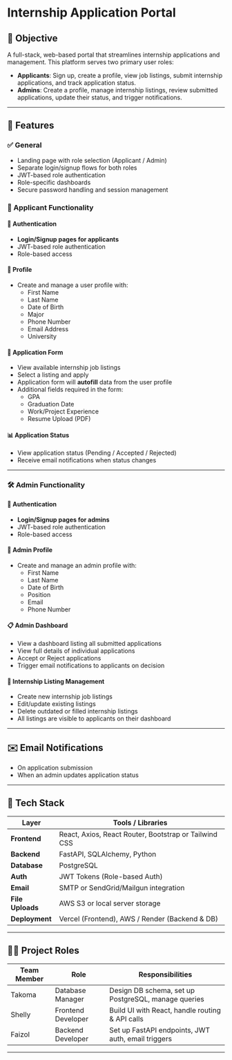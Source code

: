 # Internship Application Portal

## 📌 Objective

A full-stack, web-based portal that streamlines internship applications and management. This platform serves two primary user roles:

- **Applicants**: Sign up, create a profile, view job listings, submit internship applications, and track application status.
- **Admins**: Create a profile, manage internship listings, review submitted applications, update their status, and trigger notifications.

---

## 🚀 Features

### ✅ General
- Landing page with role selection (Applicant / Admin)
- Separate login/signup flows for both roles
- JWT-based role authentication
- Role-specific dashboards
- Secure password handling and session management

### 👤 Applicant Functionality

#### 🔐 Authentication
- **Login/Signup pages for applicants**
- JWT-based role authentication
- Role-based access

#### 👤 Profile
- Create and manage a user profile with:
  - First Name
  - Last Name
  - Date of Birth
  - Major
  - Phone Number
  - Email Address
  - University

#### 📄 Application Form
- View available internship job listings
- Select a listing and apply
- Application form will **autofill** data from the user profile
- Additional fields required in the form:
  - GPA
  - Graduation Date
  - Work/Project Experience
  - Resume Upload (PDF)

#### 📊 Application Status
- View application status (Pending / Accepted / Rejected)
- Receive email notifications when status changes

---

### 🛠️ Admin Functionality

#### 🔐 Authentication
- **Login/Signup pages for admins**
- JWT-based role authentication
- Role-based access

#### 👤 Admin Profile
- Create and manage an admin profile with:
  - First Name
  - Last Name
  - Date of Birth
  - Position
  - Email
  - Phone Number

#### 📋 Admin Dashboard
- View a dashboard listing all submitted applications
- View full details of individual applications
- Accept or Reject applications
- Trigger email notifications to applicants on decision

#### 📢 Internship Listing Management
- Create new internship job listings
- Edit/update existing listings
- Delete outdated or filled internship listings
- All listings are visible to applicants on their dashboard

---

## ✉️ Email Notifications

- On application submission
- When an admin updates application status

---

## 🧰 Tech Stack

| Layer        | Tools / Libraries                      |
|--------------|-----------------------------------------|
| **Frontend** | React, Axios, React Router, Bootstrap or Tailwind CSS |
| **Backend**  | FastAPI, SQLAlchemy, Python             |
| **Database** | PostgreSQL                              |
| **Auth**     | JWT Tokens (Role-based Auth)            |
| **Email**    | SMTP or SendGrid/Mailgun integration    |
| **File Uploads** | AWS S3 or local server storage      |
| **Deployment** | Vercel (Frontend), AWS / Render (Backend & DB) |

---

## 🧑‍💻 Project Roles

| Team Member | Role               | Responsibilities                                     |
|-------------|--------------------|------------------------------------------------------|
| Takoma      | Database Manager   | Design DB schema, set up PostgreSQL, manage queries |
| Shelly      | Frontend Developer | Build UI with React, handle routing & API calls     |
| Faizol      | Backend Developer  | Set up FastAPI endpoints, JWT auth, email triggers  |

---

